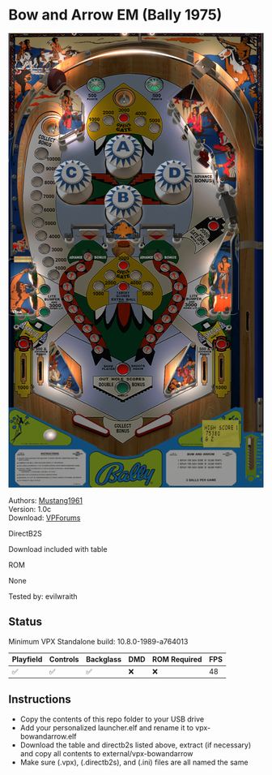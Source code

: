 # Bow and Arrow EM (Bally 1975)

![Table Preview](https://github.com/evilwraith/vpx-images/blob/main/vpx-bowandarrow.png)

Authors: [Mustang1961](https://www.vpforums.org/index.php?showuser=101607)  
Version: 1.0c  
Download: [VPForums](https://www.vpforums.org/index.php?app=downloads&showfile=18312)

DirectB2S

Download included with table

ROM

None

Tested by: evilwraith

## Status 

Minimum VPX Standalone build: 10.8.0-1989-a764013

| Playfield | Controls | Backglass | DMD | ROM Required | FPS | 
|-----------|----------|-----------|-----|--------------|-----|
| :white_check_mark: | :white_check_mark: | :white_check_mark: | :x: | :x: | 48 |

## Instructions

- Copy the contents of this repo folder to your USB drive
- Add your personalized launcher.elf and rename it to vpx-bowandarrow.elf
- Download the table and directb2s listed above, extract (if necessary) and copy all contents to external/vpx-bowandarrow
- Make sure (.vpx), (.directb2s), and (.ini) files are all named the same
